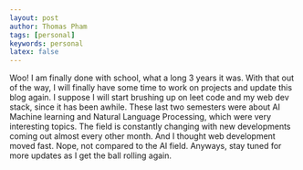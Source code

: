 ```yaml
---
layout: post
author: Thomas Pham
tags: [personal]
keywords: personal
latex: false
---
```

Woo! I am finally done with school, what a long 3 years it was. With that out of the way, I will finally have some time to work on projects and update this blog again. I suppose I will start brushing up on leet code and my web dev stack, since it has been awhile. These last two semesters were about AI Machine learning and Natural Language Processing, which were very interesting topics. The field is constantly changing with new developments coming out almost every other month. And I thought web development moved fast. Nope, not compared to the AI field. Anyways, stay tuned for more updates as I get the ball rolling again.